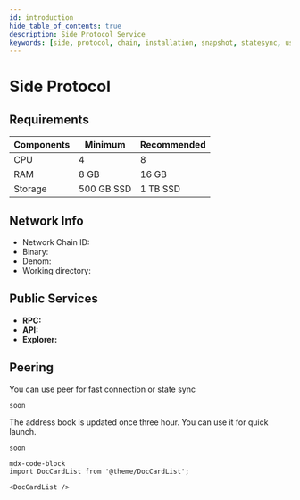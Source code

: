 ```yaml
---
id: introduction
hide_table_of_contents: true
description: Side Protocol Service
keywords: [side, protocol, chain, installation, snapshot, statesync, useful commands]
---
```

# Side Protocol

## Requirements

| Components | Minimum | **Recommended** |
| ------------ | ------------ | ------------ |
| CPU |	4 | 8 |
| RAM	| 8 GB | 16 GB |
| Storage	| 500 GB SSD | 1 TB SSD |

## Network Info 
* Network Chain ID: 
* Binary: 
* Denom:
* Working directory:

## Public Services
* **RPC:** 
* **API:** 
* **Explorer:** 

## Peering
You can use peer for fast connection or state sync 
```shell
soon
```
The address book is updated once three hour. You can use it for quick launch.
```shell
soon
```






```
mdx-code-block
import DocCardList from '@theme/DocCardList';

<DocCardList />
```
